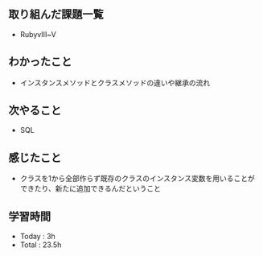 ## 取り組んだ課題一覧
  - RubyvⅢ~Ⅴ
## わかったこと
  - インスタンスメソッドとクラスメソッドの違いや継承の流れ
## 次やること
  - SQL
## 感じたこと
  - クラスを1から全部作らず既存のクラスのインスタンス変数を用いることができたり、新たに追加できるんだということ
## 学習時間
  - Today : 3h
  - Total : 23.5h

